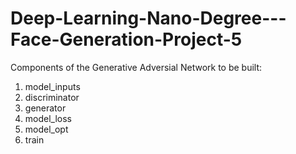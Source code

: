 # Deep-Learning-Nano-Degree---Face-Generation-Project-5


Components of the Generative Adversial Network to be built:

1) model_inputs
2) discriminator
3) generator
4) model_loss
5) model_opt
6) train
